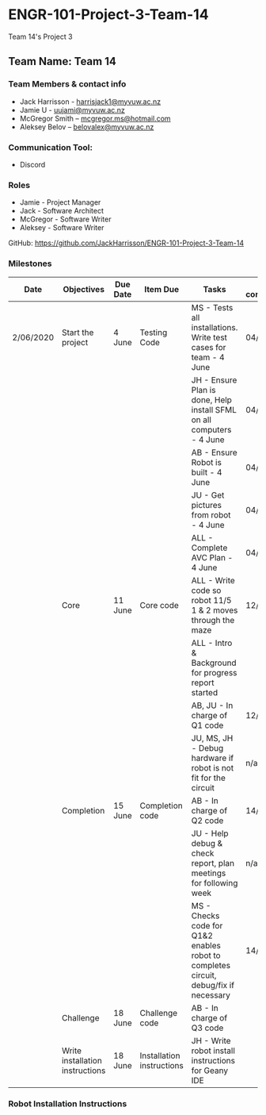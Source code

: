 # ENGR-101-Project-3-Team-14
Team 14's Project 3

## Team Name: Team 14

### Team Members & contact info
- Jack Harrisson - harrisjack1@myvuw.ac.nz
- Jamie U - uujami@myvuw.ac.nz
- McGregor Smith – mcgregor.ms@hotmail.com
- Aleksey Belov – belovalex@myvuw.ac.nz

### Communication Tool:
- Discord

### Roles

- Jamie - Project Manager
- Jack - Software Architect
- McGregor - Software Writer
- Aleksey - Software Writer

GitHub: <https://github.com/JackHarrisson/ENGR-101-Project-3-Team-14>

### Milestones

| Date | Objectives | Due Date | Item Due | Tasks | Date completed |
|------|------------|----------|----------|-------|-------|
|2/06/2020| Start the project | 4 June | Testing Code| MS - Tests all installations. Write test cases for team - 4 June| 04/06 |
|      |            |          |          | JH - Ensure Plan is done, Help install SFML on all computers - 4 June| 04/06 |
|      |            |          |          | AB - Ensure Robot is built - 4 June| 04/06 |
|      |            |          |          | JU - Get pictures from robot - 4 June| 04/06 |
|      |            |          |          | ALL - Complete AVC Plan - 4 June| 04/06 |
|      | Core       | 11 June  | Core code | ALL - Write code so robot 11/5 1 & 2 moves through the maze | 12/06 |
|      |            |          |          | ALL - Intro & Background for  progress report started | |
|      |            |          |          | AB, JU - In charge of Q1 code | 12/06 |
|      |            |          |          | JU, MS, JH - Debug hardware if robot is not fit for the circuit | n/a |
|      | Completion | 15 June  | Completion code | AB - In charge of Q2 code | 14/06 |
|      |            |          |          | JU - Help debug & check report, plan meetings for following week | n/a |
|      |            |          |          | MS - Checks code for Q1&2 enables robot to completes circuit, debug/fix if necessary | 14/06 |
|      | Challenge  | 18 June  | Challenge code | AB - In charge of Q3 code | |
|      | Write installation instructions    | 18 June  | Installation instructions | JH - Write robot install instructions for Geany IDE | |

### Robot Installation Instructions
